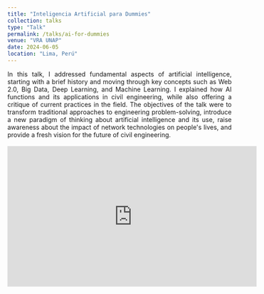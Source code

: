 ```yaml
---
title: "Inteligencia Artificial para Dummies"
collection: talks
type: "Talk"
permalink: /talks/ai-for-dummies
venue: "VRA UNAP"
date: 2024-06-05
location: "Lima, Perú"
---
```


<div style="text-align: justify;">
In this talk, I addressed fundamental aspects of artificial intelligence, starting with a brief history and moving through key concepts such as Web 2.0, Big Data, Deep Learning, and Machine Learning. I explained how AI functions and its applications in civil engineering, while also offering a critique of current practices in the field. The objectives of the talk were to transform traditional approaches to engineering problem-solving, introduce a new paradigm of thinking about artificial intelligence and its use, raise awareness about the impact of network technologies on people's lives, and provide a fresh vision for the future of civil engineering.
</div>

<br>

<iframe width="560" height="315" src="https://www.youtube.com/embed/K509hAXNW8g?si=dTGn6NOL7f9Vdguj" title="YouTube video player" frameborder="0" allow="accelerometer; autoplay; clipboard-write; encrypted-media; gyroscope; picture-in-picture; web-share" referrerpolicy="strict-origin-when-cross-origin" allowfullscreen></iframe>